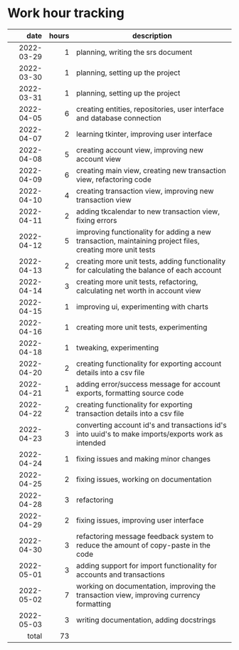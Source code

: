 # Work hour tracking

| date       | hours  | description                                                                                               |
| ---------: | -----: | --------------------------------------------------------------------------------------------------------- |
| 2022-03-29 |      1 | planning, writing the srs document                                                                        |
| 2022-03-30 |      1 | planning, setting up the project                                                                          |
| 2022-03-31 |      1 | planning, setting up the project                                                                          |
| 2022-04-05 |      6 | creating entities, repositories, user interface and database connection                                   |
| 2022-04-07 |      2 | learning tkinter, improving user interface                                                                |
| 2022-04-08 |      5 | creating account view, improving new account view                                                         |
| 2022-04-09 |      6 | creating main view, creating new transaction view, refactoring code                                       |
| 2022-04-10 |      4 | creating transaction view, improving new transaction view                                                 |
| 2022-04-11 |      2 | adding tkcalendar to new transaction view, fixing errors                                                  |
| 2022-04-12 |      5 | improving functionality for adding a new transaction, maintaining project files, creating more unit tests |
| 2022-04-13 |      2 | creating more unit tests, adding functionality for calculating the balance of each account                |
| 2022-04-14 |      3 | creating more unit tests, refactoring, calculating net worth in account view                              |
| 2022-04-15 |      1 | improving ui, experimenting with charts                                                                   |
| 2022-04-16 |      1 | creating more unit tests, experimenting                                                                   |
| 2022-04-18 |      1 | tweaking, experimenting                                                                                   |
| 2022-04-20 |      2 | creating functionality for exporting account details into a csv file                                      |
| 2022-04-21 |      1 | adding error/success message for account exports, formatting source code                                  |
| 2022-04-22 |      2 | creating functionality for exporting transaction details into a csv file                                  |
| 2022-04-23 |      3 | converting account id's and transactions id's into uuid's to make imports/exports work as intended        |
| 2022-04-24 |      1 | fixing issues and making minor changes                                                                    |
| 2022-04-25 |      2 | fixing issues, working on documentation                                                                   |
| 2022-04-28 |      3 | refactoring                                                                                               |
| 2022-04-29 |      2 | fixing issues, improving user interface                                                                   |
| 2022-04-30 |      3 | refactoring message feedback system to reduce the amount of copy-paste in the code                        |
| 2022-05-01 |      3 | adding support for import functionality for accounts and transactions                                     |
| 2022-05-02 |      7 | working on documentation, improving the transaction view, improving currency formatting                   |
| 2022-05-03 |      3 | writing documentation, adding docstrings                                                                  |
| total      |     73 |                                                                                                           |
